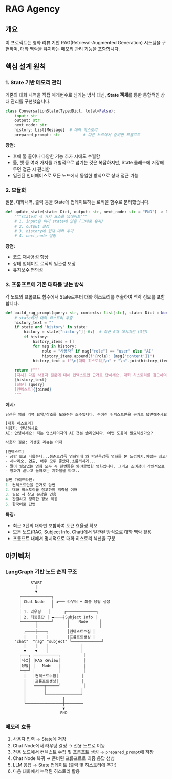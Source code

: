 # RAG Agency

## 개요

이 프로젝트는 영화 리뷰 기반 RAG(Retrieval-Augmented Generation) 시스템을 구현하며, 대화 맥락을 유지하는 메모리 관리 기능을 포함합니다.

## 핵심 설계 원칙

### 1. State 기반 메모리 관리

기존의 대화 내역을 직접 매개변수로 넘기는 방식 대신, **State 객체**를 통한 통합적인 상태 관리를 구현했습니다.

```python
class ConversationState(TypedDict, total=False):
    input: str
    output: str
    next_node: str
    history: List[Message]  # 대화 히스토리
    prepared_prompt: str          # 다른 노드에서 준비한 프롬프트
```

**장점:**
- 후에 툴 콜이나 다양한 기능 추가 시에도 수월함
- 툴, 챗 등 여러 가지를 개별적으로 넘기는 것은 복잡하지만, State 클래스에 저장해두면 접근 시 편리함
- 일관된 인터페이스로 모든 노드에서 동일한 방식으로 상태 접근 가능

### 2. 모듈화

질문, 대화내역, 출력 등을 State에 업데이트하는 로직을 함수로 분리했습니다.

```python
def update_state(state: Dict, output: str, next_node: str = "END") -> Dict:
    """state의 세 가지 요소를 업데이트"""
    # 1. input은 이미 state에 있음 (그대로 유지)
    # 2. output 설정
    # 3. history에 현재 대화 추가  
    # 4. next_node 설정
```

**장점:**
- 코드 재사용성 향상
- 상태 업데이트 로직의 일관성 보장
- 유지보수 편의성

### 3. 프롬프트에 기존 대화를 넣는 방식

각 노드의 프롬프트 함수에서 State로부터 대화 히스토리를 추출하여 맥락 정보를 포함합니다.

```python
def build_rag_prompt(query: str, contexts: list[str], state: Dict = None) -> str:
    # state에서 대화 히스토리 추출
    history_text = ""
    if state and "history" in state:
        history = state["history"][-6:]  # 최근 6개 메시지만 (3턴)
        if history:
            history_items = []
            for msg in history:
                role = "사용자" if msg["role"] == "user" else "AI"
                history_items.append(f"{role}: {msg['content']}")
            history_text = f"\n[대화 히스토리]\n" + "\n".join(history_items) + "\n"
    
    return f"""
    [지시] 다음 사용자 질문에 대해 컨텍스트만 근거로 답하세요. 대화 히스토리를 참고하여 맥락을 이해하고 필요 시 참고 문장을 인용하세요.
    {history_text}
    [질문] {query}
    [컨텍스트]{joined}
    """
```

**예시:**

```python
당신은 영화 리뷰 요약/참조를 도와주는 조수입니다. 주어진 컨텍스트만을 근거로 답변해주세요.

[대화 히스토리]
사용자: 안녕하세요
AI: 안녕하세요! 저는 업스테이지의 AI 챗봇 솔라입니다. 어떤 도움이 필요하신가요?

사용자 질문: 기생충 리뷰는 어때

[컨텍스트]
- 금방 보고 나왔는데...봉준호감독 영화인데 왜 박찬욱감독 영화를 본 느낌이지.어쨌든 최고다. 봉드로 역시 천재!!이정은님 연기상 줘야한다 진짜
- 시나리오, 연출, 배우 모두 좋았다.소름끼치게...
- 말이 필요없는 영화 모두 꼭 한번쯤은 봐야할법한 영화입니다. 그리고 조여정이 개인적으로 크게 한껀 한것같습니다
- 영화가 끝나고 돌아오는 지하철을 타고..

답변 가이드라인:
1. 컨텍스트만을 근거로 답변
2. 대화 히스토리를 참고하여 맥락을 이해
3. 필요 시 참고 문장을 인용
4. 간결하고 정확한 정보 제공
5. 한국어로 답변
```


**특징:**
- 최근 3턴의 대화만 포함하여 토큰 효율성 확보
- 모든 노드(RAG, Subject Info, Chat)에서 일관된 방식으로 대화 맥락 활용
- 프롬프트 내에서 명시적으로 대화 히스토리 섹션을 구분

## 아키텍처

### LangGraph 기반 노드 순회 구조

```
           START
             │
             ▼
      ┌─────────────┐
      │ Chat Node   │ ◄─── 라우터 + 최종 응답 생성
      │             │
      │ 1. 라우팅   │      ┌─────────────┐
      │ 2. 최종응답 │ ◄────┤Subject Info │
      └──────┬──────┘      │    Node     │
             │             │             │
        ┌────┼────┐        │컨텍스트수집 │
        │    │    │        │프롬프트생성 │
    "chat"  "rag" "subject" └─────────────┘
        │    │    │              │
        ▼    ▼    │              │
      ┌───┐ ┌──────────┐          │
      │직접│ │RAG Review│          │
      │응답│ │   Node   │          │
      └─┬─┘ │          │          │
        │   │컨텍스트수집│          │
        │   │프롬프트생성│          │
        │   └────┬─────┘          │
        │        │               │
        │        └───────────────┘
        │                │
        └────────────────┼────────
                         ▼
                        END
```




### 메모리 흐름
1. 사용자 입력 → State에 저장
2. Chat Node에서 라우팅 결정 → 전용 노드로 이동
3. 전용 노드에서 컨텍스트 수집 및 프롬프트 생성 → `prepared_prompt`에 저장
4. Chat Node 복귀 → 준비된 프롬프트로 최종 응답 생성
5. LLM 응답 → State 업데이트 (출력 및 히스토리에 추가)
5. 다음 대화에서 누적된 히스토리 활용
